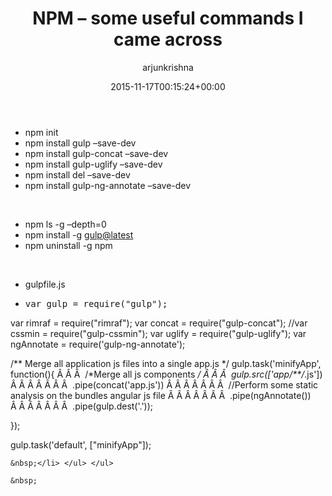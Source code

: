 ﻿---
id: 45
title: 'NPM  &#8211;  some useful commands I came across'
date: 2015-11-17T00:15:24+00:00
author: arjunkrishna
layout: post
guid: http://blog.arjunkrishna.us/?p=45
permalink: /2015/11/17/npm-some-useful-commands-i-came-across/
categories:
  - npm
---
  * npm init
  * npm install gulp &#8211;save-dev
  * npm install gulp-concat &#8211;save-dev
  * npm install gulp-uglify &#8211;save-dev
  * npm install del &#8211;save-dev
  * npm install gulp-ng-annotate &#8211;save-dev

&nbsp;

  * npm ls -g &#8211;depth=0
  * npm install -g <gulp@latest>
  * npm uninstall -g npm

&nbsp;

  * gulpfile.js
  * <pre class="lang:js decode:true ">var gulp = require("gulp");
var rimraf = require("rimraf");
var concat = require("gulp-concat");
//var cssmin = require("gulp-cssmin");
var uglify = require("gulp-uglify");
var ngAnnotate = require('gulp-ng-annotate');

/** Merge all application js files into a single app.js */
gulp.task('minifyApp', function(){
Â Â Â  /*Merge all js components */
Â Â Â  gulp.src(['app/**/*.js'])
Â Â Â Â Â Â Â  .pipe(concat('app.js'))
Â Â Â Â Â Â Â  //Perform some static analysis on the bundles angular js file
Â Â Â Â Â Â Â  .pipe(ngAnnotate())
Â Â Â Â Â Â Â  .pipe(gulp.dest('.'));

});


gulp.task('default', ["minifyApp"]);</pre>
    
    &nbsp;</li> </ul> </ul> 
    
    &nbsp;
